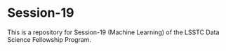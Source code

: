 # Session-19
This is a repository for Session-19 (Machine Learning) of the LSSTC Data Science Fellowship Program. 
